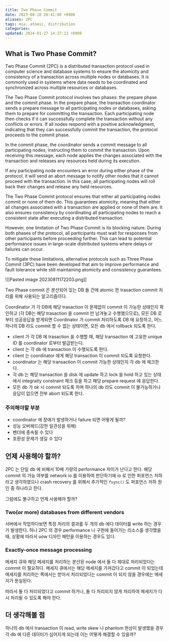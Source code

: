 ```yaml
---
title: Two Phase Commit
date: 2023-08-10 20:41:00 +0900
aliases: 2PC
tags: msa, atomic, distribution
categories: 
updated: 2024-01-27 14:37:13 +0900
---
```


## What is Two Phase Commit?

Two Phase Commit (2PC) is a distributed transaction protocol used in computer science and database systems to ensure the atomicity and consistency of a transaction across multiple nodes or databases. It is commonly used in systems where data needs to be coordinated and synchronized across multiple resources or databases.

The Two Phase Commit protocol involves two phases: the prepare phase and the commit phase. In the prepare phase, the transaction coordinator sends a prepare message to all participating nodes or databases, asking them to prepare for committing the transaction. Each participating node then checks if it can successfully complete the transaction without any conflicts or errors. If all nodes respond with a positive acknowledgment, indicating that they can successfully commit the transaction, the protocol proceeds to the commit phase.

In the commit phase, the coordinator sends a commit message to all participating nodes, instructing them to commit the transaction. Upon receiving this message, each node applies the changes associated with the transaction and releases any resources held during its execution.

If any participating node encounters an error during either phase of the protocol, it will send an abort message to notify other nodes that it cannot proceed with the transaction. In this case, all participating nodes will roll back their changes and release any held resources.

The Two Phase Commit protocol ensures that either all participating nodes commit or none of them do. This guarantees atomicity, meaning that either all changes associated with a transaction are applied or none of them are. It also ensures consistency by coordinating all participating nodes to reach a consistent state after executing a distributed transaction.

However, one limitation of Two Phase Commit is its blocking nature. During both phases of the protocol, all participants must wait for responses from other participants before proceeding further. This can lead to potential performance issues in large-scale distributed systems where delays or failures can occur.

To mitigate these limitations, alternative protocols such as Three Phase Commit (3PC) have been developed that aim to improve performance and fault tolerance while still maintaining atomicity and consistency guarantees.

![[Pasted image 20230811172203.png]]


Two Phase commit 은 분산되어 있는 DB 들 간에 atomic 한 trasaction commit 처리를 위해 사용되는 알고리즘이다.

Coordinator 가 각 DB에 해당 trasaction 이 문제없이 commit 이 가능한 상태인지 확인하고 (각 DB는 해당 trasaction 을 commit 만 남겨놓고 수행했으므로), 모든 DB 로부터 성공응답을 받게되면 Coordinator 가 commit 처리하도록 DB 에 요청하고, 어느 하나의 DB 라도 commit 할 수 없는 상태이면, 모든 db 에서 rollback 되도록 한다.

- client 가 각 DB 에 trasaction 을 수행할 때, 해당 transaction 에 고유한 unique ID 를 coordinator 로부터 발급받는다.
- client 는 각 db 에 transaction 이 수행되도록 한다.
- client 는 coordinator 에게 해당 transaction 이 commit 되도록 요청한다.
- coordinator 는 해당 transaction 이 commit 가능한 상태인지 각 db 에 체크한다.
- 각 db 는 해당 transaction 을 disk 에 update 하고 lock 을 hold 하고 있는 상태에서 integraity constraint 체크 등을 하고 해당 prepare request 에 응답한다.
- 모든 db 가 ok 시 commit 되도록 하며 하나의 db 라도 commit 이 불가능하거나 응답이 없으면 전부 abort 되도록 한다.

### 주의해야할 부분

- coordinator 에 장애가 발생하거나 failure 되면 어떻게 될까?
- 성능 오버헤드(강한 일관성을 위해)
- 벤더에 종속될 수 있다
- 호환성 문제가 생길 수 있다

## 언제 사용해야 할까?

2PC 는 단일 db 에 비해서 10배 가량의 performance 차이가 난다고 한다. 해당 commit 의 가능 여부를 network io 를 이용하여 판단하기에 io 로 인한 퍼포먼스 저하라고 생각하였으나 crash recovery 를 위해서 추가적인 `fsync()` 도 퍼포먼스 저하 원인 중 하나라고 한다.

그럼에도 불구하고 언제 사용해야 할까?

### Two(or more) databases from different vendors

서버에서 작업하다보면 특정 처리의 결과를 두 개의 db 에다 데이터를 write 하는 경우가 발생한다. 허나 2PC 의 경우 performance 나 구현에 들어가는 리소스를 생각했을 때, 상황에 따라서 uow 디자인 패턴을 이용하는 경우도 있다.

### Exactly-once message processing

메세지 큐와 해당 메세지를 처리하는 분산된 node 에서 둘 다 제대로 처리되었다는 commit 이 필요하다. 메세지 큐에서는 해당 메세지를 가져갔다고 commit 이 되었는데 메세지를 처리하는 쪽에서는 받아서 처리되었다는 commit 이 되지 않을 경우에는 메세지가 분실된다.

따라서 둘 다 처리되었다고 commit 하거나, 둘 다 처리되지 않게 처리하여 메세지가 다시 처리될 수 있도록 해야 한다.

## 더 생각해볼 점

하나의 db 에서 transaction 이 read, write skew 나 phantom 현상이 발생했을 경우 각 db 에 다른 데이터가 심어지게 되는데 이는 어떻게 해결할 수 있을까?
